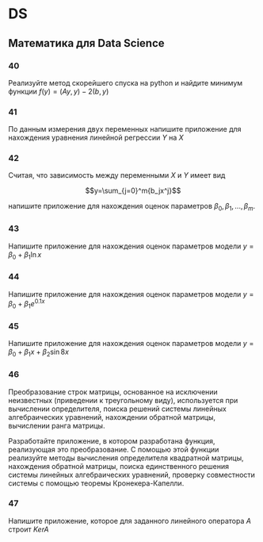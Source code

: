 # DS

## Математика для Data Science

### 40

Реализуйте метод скорейшего спуска на python и найдите минимум функции
$f(y) = (Ay, y) - 2(b,y)$

### 41

По данным измерения двух переменных напишите приложение для нахождения
уравнения линейной регрессии $Y$ на $Х$

### 42

Считая, что зависимость между переменными $X$ и $Y$ имеет вид

$$y=\sum_{j=0}^m{b_jx^j}$$

напишите приложение для нахождения оценок параметров 
$\beta_0, \beta_1, ..., \beta_m$.

### 43

Напишите приложение для нахождения оценок параметров модели
$y = \beta_0 + \beta_1\ln{x}$

### 44

Напишите приложение для нахождения оценок параметров модели
$y = \beta_0 + \beta_1e^{0.1x}$

### 45

Напишите приложение для нахождения оценок параметров модели
$y = \beta_0 + \beta_1x + \beta_2\sin{8x}$

### 46

Преобразование строк матрицы, основанное на исключении неизвестных
(приведении к треугольному виду), используется при вычислении определителя,
поиска решений системы линейных алгебраических уравнений, нахождении
обратной матрицы, вычислении ранга матрицы.

Разработайте приложение, в котором разработана функция, реализующая
это преобразование. С помощью этой функции реализуйте методы вычисления
определителя квадратной матрицы, нахождения обратной матрицы, поиска
единственного решения системы линейных алгебраических уравнений, проверку
совместности системы с помощью теоремы Кронекера-Капелли.

### 47

Напишите приложение, которое для заданного линейного оператора $A$ строит 
$KerA$
